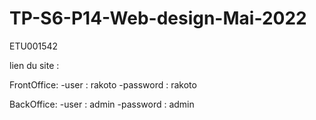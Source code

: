 # TP-S6-P14-Web-design-Mai-2022
ETU001542

lien du site : 

FrontOffice:
    -user : rakoto
    -password : rakoto

BackOffice:
    -user : admin
    -password : admin
